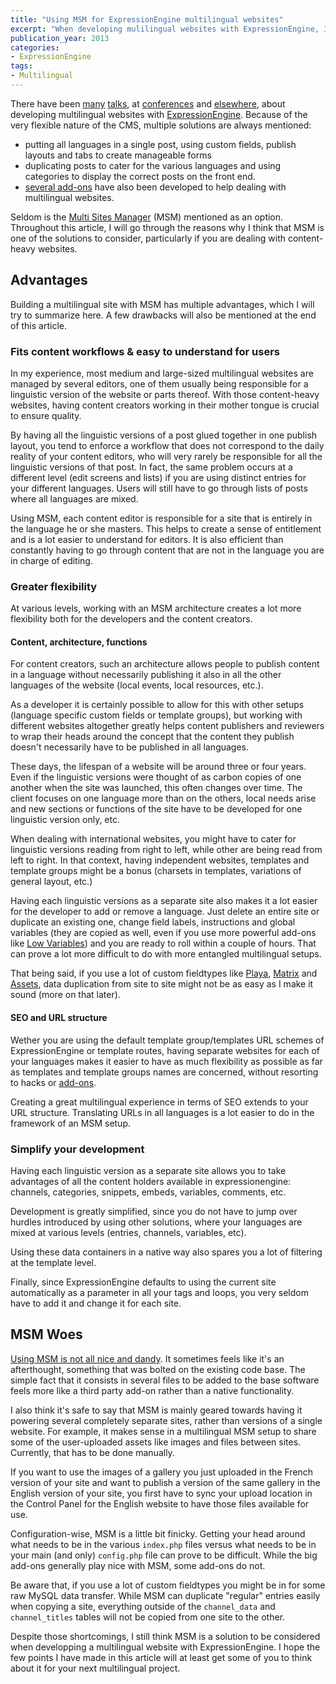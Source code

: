 ```yaml
---
title: "Using MSM for ExpressionEngine multilingual websites"
excerpt: "When developing mulilingual websites with ExpressionEngine, I would argue that (wait for it) the Multi-Sites Manager is one of the options you should consider, especially when dealing with content-heavy websites."
publication_year: 2013
categories:
- ExpressionEngine
tags:
- Multilingual
---
```


There have been [many](http://eeinsider.com/articles/multi-language-solutions-for-expressionengine/) [talks](http://cwcrawley.co.uk/2010/01/multi-lingual-websites-in-expressionengine/), at [conferences](https://speakerdeck.com/stevieg_83/intro-to-multi-lingual-sites-in-expressionengine) and [elsewhere](http://www.slideshare.net/vinnyio/multilanguage-websites-in-expressionengine), about developing multilingual websites with [ExpressionEngine](http://ellislab.com/expressionengine/). Because of the very flexible nature of the CMS, multiple solutions are always mentioned:

- putting all languages in a single post, using custom fields, publish layouts and tabs to create manageable forms
- duplicating posts to cater for the various languages and using categories to display the correct posts on the front end.
- [several add-ons](http://devot-ee.com/search/results?keywords=languages&collection=addons&addon_version_support=ee2) have also been developed to help dealing with multilingual websites.

Seldom is the [Multi Sites Manager](http://ellislab.com/expressionengine/user-guide/cp/sites/index.html) (MSM) mentioned as an option. Throughout this article, I will go through the reasons why I think that MSM is one of the solutions to consider, particularly if you are dealing with content-heavy websites.

## Advantages

Building a multilingual site with MSM has multiple advantages, which I will try to summarize here. A few drawbacks will also be mentioned at the end of this article.

### Fits content workflows & easy to understand for users

In my experience, most medium and large-sized multilingual websites are managed by several editors, one of them usually being responsible for a linguistic version of the website or parts thereof. With those content-heavy websites, having content creators working in their mother tongue is crucial to ensure quality.

By having all the linguistic versions of a post glued together in one publish layout, you tend to enforce a workflow that does not correspond to the daily reality of your content editors, who will very rarely be responsible for all the linguistic versions of that post. In fact, the same problem occurs at a different level (edit screens and lists) if you are using distinct entries for your different languages. Users will still have to go through lists of posts where all languages are mixed.

Using MSM, each content editor is responsible for a site that is entirely in the language he or she masters. This helps to create a sense of entitlement and is a lot easier to understand for editors. It is also efficient than constantly having to go through content that are not in the language you are in charge of editing.

### Greater flexibility

At various levels, working with an MSM architecture creates a lot more flexibility both for the developers and the content creators.

#### Content, architecture, functions

For content creators, such an architecture allows people to publish content in a language without necessarily publishing it also in all the other languages of the website (local events, local resources, etc.).

As a developer it is certainly possible to allow for this with other setups (language specific custom fields or template groups), but working with different websites altogether greatly helps content publishers and reviewers to wrap their heads around the concept that the content they publish doesn't necessarily have to be published in all languages.

These days, the lifespan of a website will be around three or four years. Even if the linguistic versions were thought of as carbon copies of one another when the site was launched, this often changes over time. The client focuses on one language more than on the others, local needs arise and new sections or functions of the site have to be developed for one linguistic version only, etc.

When dealing with international websites, you might have to cater for linguistic versions reading from right to left, while other are being read from left to right. In that context, having independent websites, templates and template groups might be a bonus (charsets in templates, variations of general layout, etc.)

Having each linguistic versions as a separate site also makes it a lot easier for the developer to add or remove a language. Just delete an entire site or duplicate an existing one, change field labels, instructions and global variables (they are copied as well, even if you use more powerful add-ons like [Low Variables](http://devot-ee.com/add-ons/low-variables)) and you are ready to roll within a couple of hours. That can prove a lot more difficult to do with more entangled multilingual setups.

That being said, if you use a lot of custom fieldtypes like [Playa](http://devot-ee.com/add-ons/playa), [Matrix](http://devot-ee.com/add-ons/matrix) and [Assets](http://devot-ee.com/add-ons/assets), data duplication from site to site might not be as easy as I make it sound (more on that later).

#### SEO and URL structure

Wether you are using the default template group/templates URL schemes of ExpressionEngine or template routes, having separate websites for each of your languages makes it easier to have as much flexibility as possible as far as templates and template groups names are concerned, without resorting to hacks or [add-ons](http://devot-ee.com/add-ons/transcribe).

Creating a great multilingual experience in terms of SEO extends to your URL structure. Translating URLs in all languages is a lot easier to do in the framework of an MSM setup.

### Simplify your development

Having each linguistic version as a separate site allows you to take advantages of all the content holders available in expressionengine: channels, categories, snippets, embeds, variables, comments, etc.

Development is greatly simplified, since you do not have to jump over hurdles introduced by using other solutions, where your languages are mixed at various levels (entries, channels, variables, etc).

Using these data containers in a native way also spares you a lot of filtering at the template level.

Finally, since ExpressionEngine defaults to using the current site automatically as a parameter in all your tags and loops, you very seldom have to add it and change it for each site.

## MSM Woes

[Using MSM is not all nice and dandy](https://twitter.com/jacobrussell/status/245575758381207552). It sometimes feels like it's an afterthought, something that was bolted on the existing code base. The simple fact that it consists in several files to be added to the base software feels more like a third party add-on rather than a native functionality.

I also think it's safe to say that MSM is mainly geared towards having it powering several completely separate sites, rather than versions of a single website. For example, it makes sense in a multilingual MSM setup to share some of the user-uploaded assets like images and files between sites. Currently, that has to be done manually.

If you want to use the images of a gallery you just uploaded in the French version of your site and want to publish a version of the same gallery in the English version of your site, you first have to sync your upload location in the Control Panel for the English website to have those files available for use.

Configuration-wise, MSM is a little bit finicky. Getting your head around what needs to be in the various `index.php` files versus what needs to be in your main (and only) `config.php` file can prove to be difficult. While the big add-ons generally play nice with MSM, some add-ons do not.

Be aware that, if you use a lot of custom fieldtypes you might be in for some raw MySQL data transfer. While MSM can duplicate "regular" entries easily when copying a site, everything outside of the `channel_data` and `channel_titles` tables will not be copied from one site to the other.

Despite those shortcomings, I still think MSM is a solution to be considered when developping a multilingual website with ExpressionEngine. I hope the few points I have made in this article will at least get some of you to think about it for your next multilingual project.
